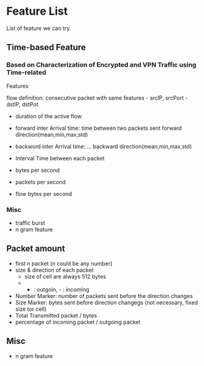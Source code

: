 # Feature List

List of feature we can try.


## Time-based Feature


### Based on Characterization of Encrypted and VPN Traffic using Time-related
Features

flow definition: consecutive packet with same features
	- srcIP, srcPort
	- dstIP, dstPot

- duration of the active flow
- forward inter Arrival time: time between two packets sent forward direction(mean,min,max,std)
- backword inter Arrival time: ... backward direction(mean,min,max,std)

- Interval Time between each packet 
- bytes per second
- packets per second
- flow bytes per second

### Misc

- traffic burst
- n gram feature

## Packet amount

- first n packet (n could be any number)
- size & direction of each packet
	- size of cell are always 512 bytes
	- + : outgoin, - : incoming
- Number Marker: number of packets sent before the direction changes
- Size Marker: bytes sent before direction changegs (not necessary, fixed size tor cell)
- Total Transmitted packet / bytes
- percentage of incoming packet / outgoing packet

## Misc

- n gram feature